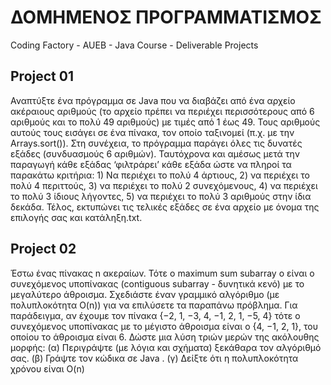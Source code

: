 # ΔΟΜΗΜΕΝΟΣ ΠΡΟΓΡΑΜΜΑΤΙΣΜΟΣ
Coding Factory - AUEB - Java Course - Deliverable Projects

## Project 01
Αναπτύξτε ένα πρόγραμμα σε Java που να διαβάζει από ένα αρχείο ακέραιους
αριθμούς (το αρχείο πρέπει να περιέχει περισσότερους από 6 αριθμούς και το πολύ
49 αριθμούς) με τιμές από 1 έως 49. Τους αριθμούς αυτούς τους εισάγει σε ένα
πίνακα, τον οποίο ταξινομεί (π.χ. με την Arrays.sort()). Στη συνέχεια, το πρόγραμμα
παράγει όλες τις δυνατές εξάδες (συνδυασμούς 6 αριθμών). Ταυτόχρονα και αμέσως
μετά την παραγωγή κάθε εξάδας ‘φιλτράρει’ κάθε εξάδα ώστε να πληροί τα
παρακάτω κριτήρια: 1) Να περιέχει το πολύ 4 άρτιους, 2) να περιέχει το πολύ 4
περιττούς, 3) να περιέχει το πολύ 2 συνεχόμενους, 4) να περιέχει το πολύ 3 ίδιους
λήγοντες, 5) να περιέχει το πολύ 3 αριθμούς στην ίδια δεκάδα.
Τέλος, εκτυπώνει τις τελικές εξάδες σε ένα αρχείο με όνομα της επιλογής σας και
κατάληξη.txt.

## Project 02
Έστω ένας πίνακας n ακεραίων. Τότε ο maximum sum subarray ο είναι ο συνεχόμενος
υποπίνακας (contiguous subarray - δυνητικά κενό) με το μεγαλύτερο άθροισμα.
Σχεδιάστε έναν γραμμικό αλγόριθμο (με πολυπλοκότητα O(n)) για να επιλύσετε τα
παραπάνω πρόβλημα. Για παράδειγμα, αν έχουμε τον πίνακα {−2, 1, −3, 4, −1, 2, 1,
−5, 4} τότε ο συνεχόμενος υποπίνακας με το μέγιστο άθροισμα είναι ο {4, −1, 2, 1},
του οποίου το άθροισμα είναι 6.
Δώστε μια λύση τριών μερών της ακόλουθης μορφής:
(α) Περιγράψτε (με λόγια και σχήματα) ξεκάθαρα τον αλγόριθμό σας.
(β) Γράψτε τον κώδικα σε Java .
(γ) Δείξτε ότι η πολυπλοκότητα χρόνου είναι O(n)


